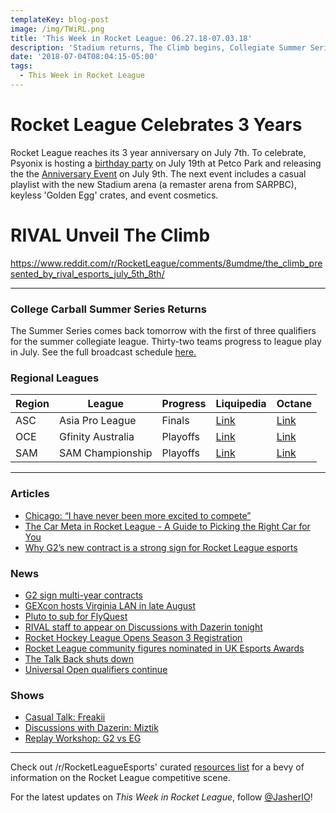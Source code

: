 ```yaml
---
templateKey: blog-post
image: /img/TWiRL.png
title: 'This Week in Rocket League: 06.27.18-07.03.18'
description: 'Stadium returns, The Climb begins, Collegiate Summer Series announced.'
date: '2018-07-04T08:04:15-05:00'
tags:
  - This Week in Rocket League
---
```

# Rocket League Celebrates 3 Years

Rocket League reaches its 3 year anniversary on July 7th. To celebrate, Psyonix is hosting a [birthday party](https://www.rocketleague.com/news/rocket-league-third-birthday-party/) on July 19th at Petco Park and releasing the the [Anniversary Event](https://www.rocketleague.com/news/rocket-league-anniversary-event-july-9/) on July 9th. The next event includes a casual playlist with the new Stadium arena (a remaster arena from SARPBC), keyless 'Golden Egg' crates, and event cosmetics.

# RIVAL Unveil The Climb

https://www.reddit.com/r/RocketLeague/comments/8umdme/the_climb_presented_by_rival_esports_july_5th_8th/

---

### College Carball Summer Series Returns

The Summer Series comes back tomorrow with the first of three qualifiers for the summer collegiate league. Thirty-two teams progress to league play in July. See the full broadcast schedule [here.](https://i.imgur.com/DuOHW0N.jpg)

### Regional Leagues

| Region | League            | Progress | Liquipedia                                                                                   | Octane                                                                    |
| ------ | ----------------- | -------- | -------------------------------------------------------------------------------------------- | ------------------------------------------------------------------------- |
| ASC    | Asia Pro League   | Finals   | [Link](https://liquipedia.net/rocketleague/1NE_eSports/Asia_Pro_League/Season_2) | [Link](https://octane.gg/event/sia-pro-league-season-twoa)                |
| OCE    | Gfinity Australia | Playoffs   | [Link](https://liquipedia.net/rocketleague/Gfinity/Australia/Elite_Series/Season_1)          | [Link](https://octane.gg/event/gfinity-australia-elite-series-season-one) |
| SAM    | SAM Championship  | Playoffs   | [Link](https://liquipedia.net/rocketleague/SAM_Championship/Season_1/League_Play)            | [Link](https://octane.gg/event/sam-championship-season-one)               |

---

### Articles

* [Chicago: “I have never been more excited to compete”](https://rocketeers.gg/interview-evil-geniuses-chicago-rocket-league-roster/)
* [The Car Meta in Rocket League - A Guide to Picking the Right Car for You](http://team-dignitas.net/articles/blogs/rocket-league/12542/the-car-meta-in-rocket-league-a-guide-to-picking-the-right-car-for-you-)
* [Why G2’s new contract is a strong sign for Rocket League esports](https://rocketeers.gg/g2-rocket-league-contract-kronovi-jknaps-rizzo/)

### News

* [G2 sign multi-year contracts](https://twitter.com/G2esports/status/1013860751105314816)
* [GEXcon hosts Virginia LAN in late August](https://twitter.com/GEXConvention/status/1013248324634173442)
* [Pluto to sub for FlyQuest](https://twitter.com/FlyQuestSports/status/1014222417487712256)
* [RIVAL staff to appear on Discussions with Dazerin tonight](https://twitter.com/iDazerin/status/1013911134007676929)
* [Rocket Hockey League Opens Season 3 Registration](https://twitter.com/RHLHockeyLeague/status/1013913016138690560)
* [Rocket League community figures nominated in UK Esports Awards](https://www.reddit.com/r/RocketLeagueEsports/comments/8vi80j/uk_esports_awards_finalists_revealed_including/)
* [The Talk Back shuts down](https://twitter.com/JorbyPls/status/1012132091918802946)
* [Universal Open qualifiers continue](https://universalopen.gg/phases/northeast-closed-qualifier/)

### Shows

* [Casual Talk: Freakii](https://www.youtube.com/watch?time_continue=3&v=M8lVDxN2M5Y)
* [Discussions with Dazerin: Miztik](https://www.youtube.com/watch?v=0pggt0ZbB64)
* [Replay Workshop: G2 vs EG](https://www.youtube.com/watch?v=Wzf12oIEcH0)

---

Check out /r/RocketLeagueEsports' curated [resources list](https://www.reddit.com/r/RocketLeagueEsports/wiki/links) for a bevy of information on the Rocket League competitive scene.

For the latest updates on _This Week in Rocket League_, follow [@JasherIO](https://twitter.com/JasherIO)!
